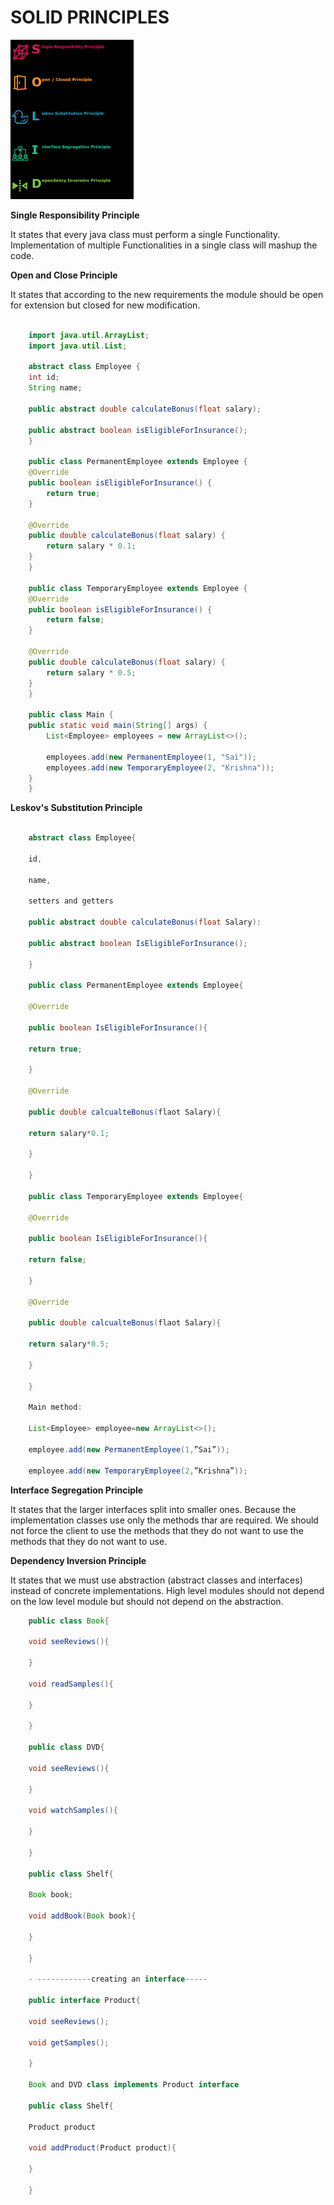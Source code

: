 # SOLID PRINCIPLES

![images.png](images.png)


**Single Responsibility Principle**

It states that every java class must perform a single Functionality. Implementation of multiple Functionalities in a single class will mashup the code.

**Open and Close Principle**

It states that according to the new requirements the module should be open for extension but closed for new modification.



```java

    import java.util.ArrayList;
    import java.util.List;

    abstract class Employee {
    int id;
    String name;
  
    public abstract double calculateBonus(float salary);

    public abstract boolean isEligibleForInsurance();
    }

    public class PermanentEmployee extends Employee {
    @Override
    public boolean isEligibleForInsurance() {
        return true;
    }

    @Override
    public double calculateBonus(float salary) {
        return salary * 0.1;
    }
    }

    public class TemporaryEmployee extends Employee {
    @Override
    public boolean isEligibleForInsurance() {
        return false;
    }

    @Override
    public double calculateBonus(float salary) {
        return salary * 0.5;
    }
    }

    public class Main {
    public static void main(String[] args) {
        List<Employee> employees = new ArrayList<>();

        employees.add(new PermanentEmployee(1, "Sai"));
        employees.add(new TemporaryEmployee(2, "Krishna"));
    }
    }
```    

**Leskov's Substitution Principle**

```java

    abstract class Employee{

    id,

    name,

    setters and getters

    public abstract double calculateBonus(float Salary):

    public abstract boolean IsEligibleForInsurance();

    }

    public class PermanentEmployee extends Employee{

    @Override

    public boolean IsEligibleForInsurance(){

    return true;

    }

    @Override

    public double calcualteBonus(flaot Salary){

    return salary*0.1;

    }

    }

    public class TemporaryEmployee extends Employee{

    @Override

    public boolean IsEligibleForInsurance(){

    return false;

    }

    @Override

    public double calcualteBonus(flaot Salary){

    return salary*0.5;

    }

    }

    Main method:

    List<Employee> employee=new ArrayList<>();

    employee.add(new PermanentEmployee(1,”Sai”));

    employee.add(new TemporaryEmployee(2,”Krishna”));
```

**Interface Segregation Principle**

It states that the larger interfaces split into smaller ones. Because the implementation classes use only the methods thar are required. We should not force the client to use the methods that they do not want to use the methods that they do not want to use.

**Dependency Inversion Principle**

It states that we must use abstraction (abstract classes and interfaces) instead of concrete implementations. High level modules should not depend on the low level module but should not depend on the abstraction.


```java
    public class Book{

    void seeReviews(){

    }

    void readSamples(){

    }

    }

    public class DVD{

    void seeReviews(){

    }

    void watchSamples(){

    }

    }

    public class Shelf{

    Book book;

    void addBook(Book book){

    }

    }

    - ------------creating an interface-----

    public interface Product{

    void seeReviews();

    void getSamples();

    }

    Book and DVD class implements Product interface

    public class Shelf{

    Product product

    void addProduct(Product product){

    }

    }
``` 